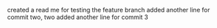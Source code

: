 created a read me for testing the feature branch
added another line for commit two, two
added another line for commit 3